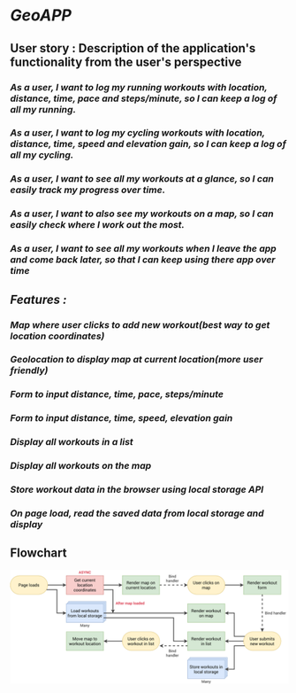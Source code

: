 # *GeoAPP*

## **User story : Description of the application's functionality from the user's perspective**

### *As a user, I want to **log my running workouts with location, distance, time, pace and steps/minute**, so I can keep a log of all my running.*

### *As a user, I want to **log my cycling workouts with location, distance, time, speed and elevation gain**, so I can keep a log of all my cycling.*

### *As a user, I want to **see all my workouts at a glance**, so I can easily track my progress over time.*

### *As a user, I want to **also see my workouts on a map**, so I can easily check where I work out the most.*

### *As a user, I want to **see all my workouts when I leave the app and come back later**, so that I can keep using there app over time*

## *Features :*

### *Map where user clicks to add new workout(best way to get location coordinates)*

### *Geolocation to display map at current location(more user friendly)*

### *Form to input distance, time, pace, steps/minute*

### *Form to input distance, time, speed, elevation gain*

### *Display all workouts in a list*

### *Display all workouts on the map*

### *Store workout data in the browser using local storage API*

### *On page load, read the saved data from local storage and display*

## **Flowchart**

![Flowchart Diagram](./App-flowchart.png)

